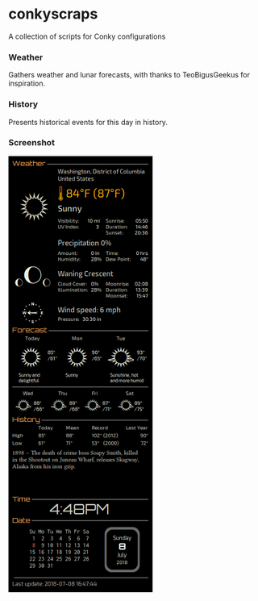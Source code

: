 # conkyscraps
A collection of scripts for Conky configurations

### Weather
Gathers weather and lunar forecasts, with thanks to TeoBigusGeekus for inspiration.

### History
Presents historical events for this day in history.

### Screenshot
[![screenshot](https://github.com/j-m-t/conkyscraps/blob/master/img/conky_weather.png)](https://github.com/j-m-t/conkyscraps/blob/master/img/conky_weather.png)
